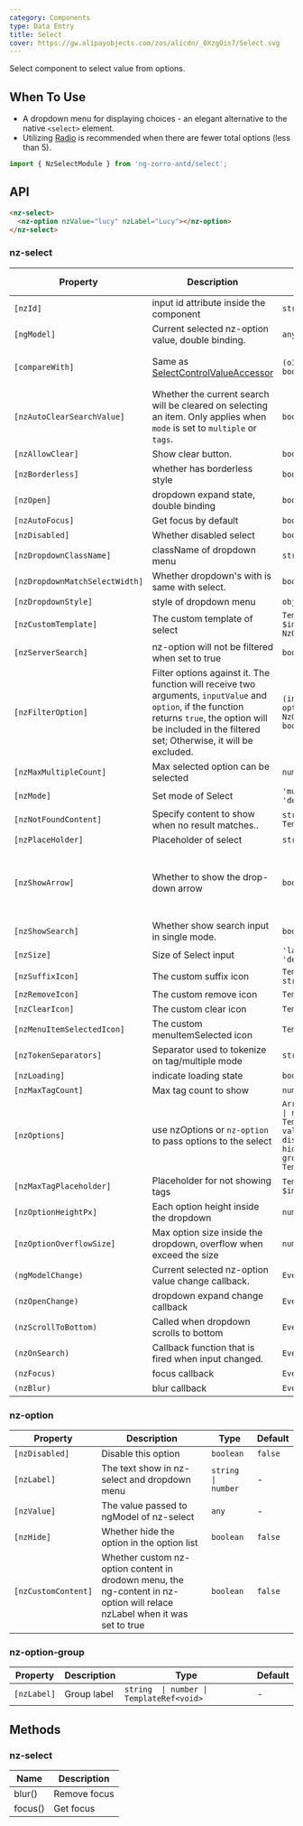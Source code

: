```yaml
---
category: Components
type: Data Entry
title: Select
cover: https://gw.alipayobjects.com/zos/alicdn/_0XzgOis7/Select.svg
---
```


Select component to select value from options.

## When To Use

- A dropdown menu for displaying choices - an elegant alternative to the native `<select>` element.
- Utilizing [Radio](/components/radio/en) is recommended when there are fewer total options (less than 5).

```ts
import { NzSelectModule } from 'ng-zorro-antd/select';
```

## API

```html
<nz-select>
  <nz-option nzValue="lucy" nzLabel="Lucy"></nz-option>
</nz-select>
```

### nz-select

| Property | Description | Type | Default | Global Config |
| -------- | ----------- | ---- | ------- | ------- |
| `[nzId]` | input id attribute inside the component| `string` | - |
| `[ngModel]` | Current selected nz-option value, double binding. | `any \| any[]` | - |
| `[compareWith]` | Same as [SelectControlValueAccessor](https://angular.io/api/forms/SelectControlValueAccessor#caveat-option-selection) | `(o1: any, o2: any) => boolean` | `(o1: any, o2: any) => o1===o2` |
| `[nzAutoClearSearchValue]` | Whether the current search will be cleared on selecting an item. Only applies when `mode` is set to `multiple` or `tags`. | `boolean` | `true` |
| `[nzAllowClear]` | Show clear button. | `boolean` | `false` |
| `[nzBorderless]` | whether has borderless style | `boolean` | `false` | ✅ |
| `[nzOpen]` | dropdown expand state, double binding | `boolean` | `false` |
| `[nzAutoFocus]` | Get focus by default | `boolean` | `false` |
| `[nzDisabled]` | Whether disabled select | `boolean` | `false` |
| `[nzDropdownClassName]` | className of dropdown menu | `string` | - |
| `[nzDropdownMatchSelectWidth]` | Whether dropdown's with is same with select. | `boolean` | `true` |
| `[nzDropdownStyle]` | style of dropdown menu | `object` | - |
| `[nzCustomTemplate]` | The custom template of select | `TemplateRef<{ $implicit: NzOptionComponent }>` | - |
| `[nzServerSearch]` | nz-option will not be filtered when set to true | `boolean` | `false` |
| `[nzFilterOption]` | Filter options against it. The function will receive two arguments, `inputValue` and `option`, if the function returns `true`, the option will be included in the filtered set; Otherwise, it will be excluded. | `(input?: string, option?: NzOptionComponent) => boolean;` | - |
| `[nzMaxMultipleCount]` |  Max selected option can be selected | `number` | `Infinity` |
| `[nzMode]` | Set mode of Select | `'multiple' \| 'tags' \| 'default'` | `'default'` |
| `[nzNotFoundContent]` | Specify content to show when no result matches.. | `string  \|  TemplateRef<void>` | `'Not Found'` |
| `[nzPlaceHolder]` | Placeholder of select | `string` | - |
| `[nzShowArrow]` | Whether to show the drop-down arrow | `boolean` | `true`(for single select), `false`(for multiple select) |
| `[nzShowSearch]` | Whether show search input in single mode. | `boolean` | `false` |
| `[nzSize]` | Size of Select input | `'large' \| 'small' \| 'default'` | `'default'` |
| `[nzSuffixIcon]` | The custom suffix icon | `TemplateRef<any> \| string` | - |  ✅ |
| `[nzRemoveIcon]` | The custom remove icon | `TemplateRef<any>` | - |
| `[nzClearIcon]` | The custom clear icon | `TemplateRef<any>` | - |
| `[nzMenuItemSelectedIcon]` | The custom menuItemSelected icon | `TemplateRef<any>` | - |
| `[nzTokenSeparators]` | Separator used to tokenize on tag/multiple mode | `string[]` | `[]` |
| `[nzLoading]` | indicate loading state | `boolean` | false |
| `[nzMaxTagCount]` | Max tag count to show| `number` | - |
| `[nzOptions]` | use nzOptions or `nz-option` to pass options to the select  | `Array<{ label: string  \| number \| TemplateRef<any>; value: any; disabled?: boolean; hide?: boolean; groupLabel?: string \| TemplateRef<any>;}>` | - |
| `[nzMaxTagPlaceholder]` | Placeholder for not showing tags | `TemplateRef<{ $implicit: any[] }>` | - |
| `[nzOptionHeightPx]` | Each option height inside the dropdown | `number` | `32` |
| `[nzOptionOverflowSize]` | Max option size inside the dropdown, overflow when exceed the size | `number` | `8` |
| `(ngModelChange)` | Current selected nz-option value change callback. | `EventEmitter<any[]>` | - |
| `(nzOpenChange)` | dropdown expand change callback | `EventEmitter<boolean>` | `false` |
| `(nzScrollToBottom)` | Called when dropdown scrolls to bottom | `EventEmitter<any>` | - |
| `(nzOnSearch)` | Callback function that is fired when input changed. | `EventEmitter<string>` | - |
| `(nzFocus)` | focus callback | `EventEmitter<any>` | - |
| `(nzBlur)` | blur callback | `EventEmitter<any>` | - |

### nz-option

| Property | Description | Type | Default |
| -------- | ----------- | ---- | ------- |
| `[nzDisabled]` | Disable this option | `boolean` | `false` |
| `[nzLabel]` | The text show in nz-select and dropdown menu | `string  \| number` | - |
| `[nzValue]` | The value passed to ngModel of nz-select | `any ` | - |
| `[nzHide]` | Whether hide the option in the option list | `boolean` | `false` |
| `[nzCustomContent]` | Whether custom nz-option content in drodown menu, the ng-content in nz-option will relace nzLabel when it was set to true | `boolean` | `false` |

### nz-option-group

| Property | Description | Type | Default |
| -------- | ----------- | ---- | ------- |
| `[nzLabel]` | Group label | `string  \| number \| TemplateRef<void>` | - |

## Methods

### nz-select

| Name | Description |
| --- | --- |
| blur() | Remove focus |
| focus() | Get focus |
